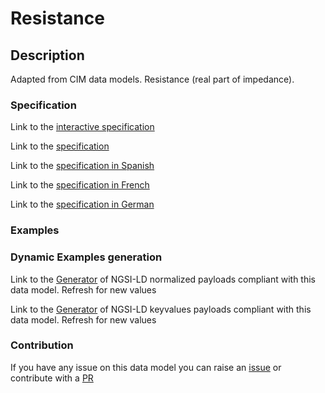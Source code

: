 # Resistance

## Description 

Adapted from CIM data models. Resistance (real part of impedance).
### Specification

Link to the [interactive specification](https://swagger.lab.fiware.org/?url=https://smart-data-models.github.io/dataModel.EnergyCIM/Resistance/swagger.yaml)

Link to the [specification](https://smart-data-models.github.io/dataModel.EnergyCIM/Resistance/doc/spec.md)

Link to the [specification in Spanish](https://smart-data-models.github.io/dataModel.EnergyCIM/Resistance/doc/spec_ES.md)

Link to the [specification in French](https://smart-data-models.github.io/dataModel.EnergyCIM/Resistance/doc/spec_FR.md)

Link to the [specification in German](https://smart-data-models.github.io/dataModel.EnergyCIM/Resistance/doc/spec_DE.md)
### Examples
### Dynamic Examples generation

Link to the [Generator](https://smartdatamodels.org/extra/ngsi-ld_generator_v0.92.php?schemaUrl=https://raw.githubusercontent.com/smart-data-models/dataModel.EnergyCIM/master/Resistance/schema.json&email=info@smartdatamodels.org) of NGSI-LD normalized payloads compliant with this data model. Refresh for new values

Link to the [Generator](https://smartdatamodels.org/extra/ngsi-ld_generator_keyvalues_v0.92.php?schemaUrl=https://raw.githubusercontent.com/smart-data-models/dataModel.EnergyCIM/master/Resistance/schema.json&email=info@smartdatamodels.org) of NGSI-LD keyvalues payloads compliant with this data model. Refresh for new values
### Contribution

 If you have any issue on this data model you can raise an [issue](https://github.com/smart-data-models/dataModel.EnergyCIM/issues)  or contribute with a [PR](https://github.com/smart-data-models/dataModel.EnergyCIM/pulls)